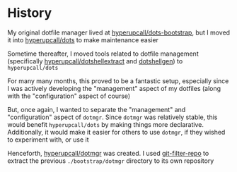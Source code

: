 # History

My original dotfile manager lived at [hyperupcall/dots-bootstrap](https://github.com/hyperupcall/dots-bootstrap), but I moved it into [hyperupcall/dots](https://github.com/dots) to make maintenance easier

Sometime thereafter, I moved tools related to dotfile management (specifically [hyperupcall/dotshellextract](https://github.com/hyperupcall/dotshellextract) and [dotshellgen](https://github.com/hyperupcall/dotshellgen)) to `hyperupcall/dots`

For many many months, this proved to be a fantastic setup, especially since I was actively developing the "management" aspect of my dotfiles (along with the "configuration" aspect of course)

But, once again, I wanted to separate the "management" and "configuration" aspect of `dotmgr`. Since `dotmgr` was relatively stable, this would benefit `hyperupcall/dots` by making things more declarative. Additionally, it would make it easier for others to use `dotmgr`, if they wished to experiment with, or use it

Henceforth, [hyperupcall/dotmgr](https://github.com/hyperupcall/dotmgr) was created. I used [git-filter-repo](https://github.com/newren/git-filter-repo) to extract the previous `./bootstrap/dotmgr` directory to its own repository
